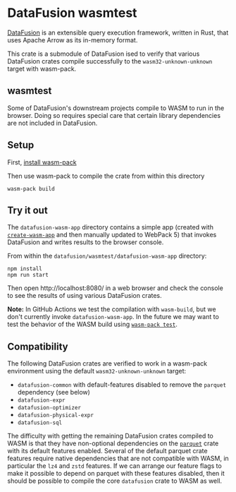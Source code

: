 <!---
  Licensed to the Apache Software Foundation (ASF) under one
  or more contributor license agreements.  See the NOTICE file
  distributed with this work for additional information
  regarding copyright ownership.  The ASF licenses this file
  to you under the Apache License, Version 2.0 (the
  "License"); you may not use this file except in compliance
  with the License.  You may obtain a copy of the License at

    http://www.apache.org/licenses/LICENSE-2.0

  Unless required by applicable law or agreed to in writing,
  software distributed under the License is distributed on an
  "AS IS" BASIS, WITHOUT WARRANTIES OR CONDITIONS OF ANY
  KIND, either express or implied.  See the License for the
  specific language governing permissions and limitations
  under the License.
-->

# DataFusion wasmtest

[DataFusion](df) is an extensible query execution framework, written in Rust, that uses Apache Arrow as its in-memory format.

This crate is a submodule of DataFusion ised to verify that various DataFusion crates compile successfully to the
`wasm32-unknown-unknown` target with wasm-pack.

[df]: https://crates.io/crates/datafusion

## wasmtest

Some of DataFusion's downstream projects compile to WASM to run in the browser. Doing so requires special care that certain library dependencies are not included in DataFusion.

## Setup

First, [install wasm-pack](https://rustwasm.github.io/wasm-pack/installer/)

Then use wasm-pack to compile the crate from within this directory

```
wasm-pack build
```

## Try it out

The `datafusion-wasm-app` directory contains a simple app (created with [`create-wasm-app`](https://github.com/rustwasm/create-wasm-app) and then manually updated to WebPack 5) that invokes DataFusion and writes results to the browser console.

From within the `datafusion/wasmtest/datafusion-wasm-app` directory:

```
npm install
npm run start
```

Then open http://localhost:8080/ in a web browser and check the console to see the results of using various DataFusion crates.

**Note:** In GitHub Actions we test the compilation with `wasm-build`, but we don't currently invoke `datafusion-wasm-app`. In the future we may want to test the behavior of the WASM build using [`wasm-pack test`](https://rustwasm.github.io/wasm-pack/book/tutorials/npm-browser-packages/testing-your-project.html).

## Compatibility

The following DataFusion crates are verified to work in a wasm-pack environment using the default `wasm32-unknown-unknown` target:

- `datafusion-common` with default-features disabled to remove the `parquet` dependency (see below)
- `datafusion-expr`
- `datafusion-optimizer`
- `datafusion-physical-expr`
- `datafusion-sql`

The difficulty with getting the remaining DataFusion crates compiled to WASM is that they have non-optional dependencies on the [`parquet`](https://docs.rs/crate/parquet/) crate with its default features enabled. Several of the default parquet crate features require native dependencies that are not compatible with WASM, in particular the `lz4` and `zstd` features. If we can arrange our feature flags to make it possible to depend on parquet with these features disabled, then it should be possible to compile the core `datafusion` crate to WASM as well.
